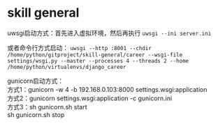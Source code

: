 # skill general

uwsgi启动方式：首先进入虚拟环境，然后再执行
`
uwsgi --ini server.ini
`

  或者命令行方式启动：
`
uwsgi --http :8001 --chdir /home/python/gitproject/skill-general/career --wsgi-file settings/wsgi.py --master --processes 4 --threads 2 --home /home/python/virtualenvs/django_career
`  
  
  gunicorn启动方式：  
  方式1：gunicorn -w 4 -b 192.168.0.103:8000 settings.wsgi:application  
  方式2：gunicorn settings.wsgi:application -c gunicorn.ini  
  方式3：sh gunicorn.sh start  
        sh gunicorn.sh stop
